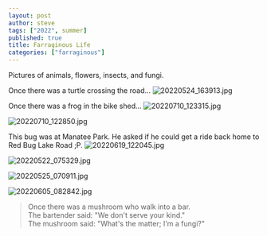 ```yaml
---
layout: post
author: steve
tags: ["2022", summer]
published: true
title: Farraginous Life
categories: ["farraginous"]
---
```

Pictures of animals, flowers, insects, and fungi.

Once there was a turtle crossing the road...
![20220524_163913.jpg]({{site.baseurl}}/assets/media/20220524_163913.jpg)

Once there was a frog in the bike shed...
![20220710_123315.jpg]({{site.baseurl}}/assets/media/20220710_123315.jpg)

![20220710_122850.jpg]({{site.baseurl}}/assets/media/20220710_122850.jpg)

This bug was at Manatee Park. He asked if he could get a ride back home to Red Bug Lake Road ;P.
![20220619_122045.jpg]({{site.baseurl}}/assets/media/20220619_122045.jpg)

![20220522_075329.jpg]({{site.baseurl}}/assets/media/20220522_075329.jpg)

![20220525_070911.jpg]({{site.baseurl}}/assets/media/20220525_070911.jpg)

![20220605_082842.jpg]({{site.baseurl}}/assets/media/20220605_082842.jpg)

>Once there was a mushroom who walk into a bar.  
>The bartender said: "We don't serve your kind."  
>The mushroom said: "What's the matter; I'm a fungi?"  

